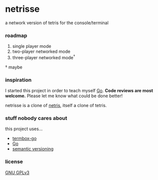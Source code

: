 # netrisse
a network version of tetris for the console/terminal

### roadmap
1. single player mode
2. two-player networked mode
3. three-player networked mode<sup>†</sup>

 † maybe  
 <!-- †† -->

### inspiration
I started this project in order to teach myself [Go](http://golang.org). __Code reviews are most welcome.__ Please let me know what could be done better!

netrisse is a clone of [netris](https://web.archive.org/web/20070215202226/http://portsmon.freebsd.org/portoverview.py?category=games&portname=netris), itself a clone of tetris.

### stuff nobody cares about
this project uses...
* [termbox-go](http://github.com/nsf/termbox-go)
* [Go](http://golang.org)
* [semantic versioning](http://semver.org/)

### license
[GNU GPLv3](http://www.gnu.org/licenses/gpl-3.0.en.html)
